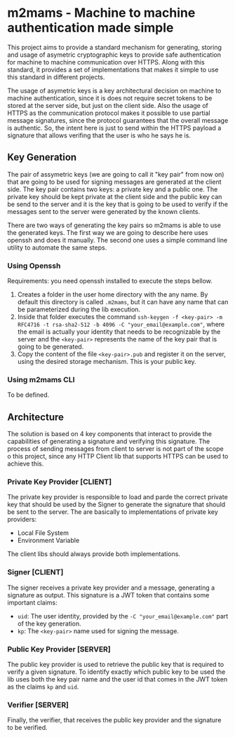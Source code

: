 # m2mams - Machine to machine authentication made simple

This project aims to provide a standard mechanism for generating, storing and usage of asymetric cryptographic keys to provide safe authentication for machine to machine
communication over HTTPS. Along with this standard, it provides a set of implementations that makes it simple to use this standard in different projects.

The usage of asymetric keys is a key architectural decision on machine to machine authentication, since it is does not require secret tokens to be stored at the server side,
but just on the client side. Also the usage of HTTPS as the communication protocol makes it possible to use partial message signatures, since the protocol guarantees that
the overall message is authentic. So, the intent here is just to send within the HTTPS payload a signature that allows verifing that the user is who he says he is.

## Key Generation

The pair of assymetric keys (we are going to call it "key pair" from now on) that are going to be used for signing messages are generated at the client side. The key pair
contains two keys: a private key and a public one. The private key should be kept private at the client side and the public key can be send to the server and it is the
key that is going to be used to verify if the messages sent to the server were generated by the known clients.

There are two ways of generating the key pairs so m2mams is able to use the generated keys. The first way we are going to describe here uses openssh and does it manually.
The second one uses a simple command line utility to automate the same steps.

### Using Openssh

Requirements: you need openssh installed to execute the steps bellow.

1. Creates a folder in the user home directory with the any name. By default this directory is called `.m2mams`, but it can have any name that can be parameterized during
the lib execution.
1. Inside that folder executes the command `ssh-keygen -f <key-pair> -m RFC4716 -t rsa-sha2-512 -b 4096 -C "your_email@example.com"`, where the email is actually your identity that needs to be recognizable by the server and the `<key-pair>` represents the name of the key pair that is going to be generated.
1. Copy the content of the file `<key-pair>.pub` and register it on the server, using the desired storage mechanism. This is your public key.

### Using m2mams CLI

To be defined.

## Architecture

The solution is based on 4 key components that interact to provide the capabilities of generating a signature and verifying this signature. The process of sending messages
from client to server is not part of the scope o this project, since any HTTP Client lib that supports HTTPS can be used to achieve this.

### Private Key Provider [CLIENT]

The private key provider is responsible to load and parde the correct private key that should be used by the Signer to generate the signature that should be sent to the server.
The are basically to implementations of private key providers:

* Local File System
* Environment Variable

The client libs should always provide both implementations.

### Signer [CLIENT]

The signer receives a private key provider and a message, generating a signature as output. This signature is a JWT token that contains some important claims:

* `uid`: The user identity, provided by the `-C "your_email@example.com"` part of the key generation.
* `kp`: The `<key-pair>` name used for signing the message.

### Public Key Provider [SERVER]

The public key provider is used to retrieve the public key that is required to verify a given signature. To identify exactly which public key to be used the lib uses both
the key pair name and the user id that comes in the JWT token as the claims `kp` and `uid`.

### Verifier [SERVER]

Finally, the verifier, that receives the public key provider and the signature to be verified.